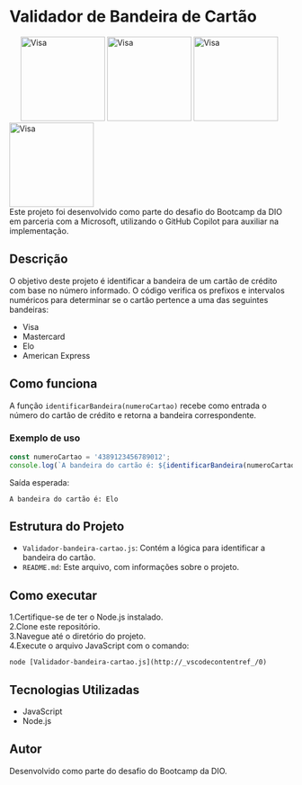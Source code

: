 # Validador de Bandeira de Cartão

<div flex="row" display="flex">
  <img src="https://w7.pngwing.com/pngs/49/82/png-transparent-credit-card-visa-logo-mastercard-bank-mastercard-blue-text-rectangle.png" alt="Visa" width="150" style="margin-left: 20px;">
  <img src="https://logodownload.org/wp-content/uploads/2014/07/mastercard-logo-1.png" alt="Visa" width="150">
  <img src="https://logopng.com.br/logos/elo-30.png" alt="Visa" width="150">
  <img src="https://upload.wikimedia.org/wikipedia/commons/thumb/f/fa/American_Express_logo_%282018%29.svg/960px-American_Express_logo_%282018%29.svg.png" alt="Visa" width="150">
  
</div>
Este projeto foi desenvolvido como parte do desafio do Bootcamp da DIO em parceria com a Microsoft, utilizando o GitHub Copilot para auxiliar na implementação.

## Descrição

O objetivo deste projeto é identificar a bandeira de um cartão de crédito com base no número informado. O código verifica os prefixos e intervalos numéricos para determinar se o cartão pertence a uma das seguintes bandeiras:

- Visa
- Mastercard
- Elo
- American Express

## Como funciona

A função `identificarBandeira(numeroCartao)` recebe como entrada o número do cartão de crédito e retorna a bandeira correspondente.

### Exemplo de uso

```javascript
const numeroCartao = '4389123456789012';
console.log(`A bandeira do cartão é: ${identificarBandeira(numeroCartao)}`);
```

Saída esperada:

```
A bandeira do cartão é: Elo
``` 

## Estrutura do Projeto

- ``Validador-bandeira-cartao.js``: Contém a lógica para identificar a bandeira do cartão.
- ``README.md``: Este arquivo, com informações sobre o projeto.

## Como executar
1.Certifique-se de ter o Node.js instalado.   
2.Clone este repositório.  
3.Navegue até o diretório do projeto.  
4.Execute o arquivo JavaScript com o comando:  
```
node [Validador-bandeira-cartao.js](http://_vscodecontentref_/0)
```

## Tecnologias Utilizadas
- JavaScript
- Node.js

## Autor
Desenvolvido como parte do desafio do Bootcamp da DIO.
